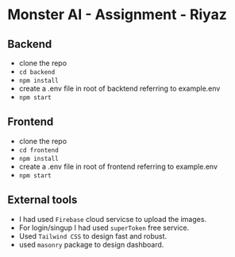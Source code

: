 # Monster AI - Assignment - Riyaz

## Backend 
  *  clone the repo
  *  `cd backend`
  *  `npm install`
  *  create a .env file in root of backtend referring to example.env
  *  `npm start`

## Frontend
  *  clone the repo
  *  `cd frontend`
  *  `npm install`
  *  create a .env file in root of frontend referring to example.env
  *  `npm start`

## External tools
  * I had used  `Firebase` cloud servicse to upload the images.
  * For login/singup I had used `superToken` free service.
  * Used `Tailwind CSS` to design fast and robust.
  * used `masonry` package to design dashboard.
  

